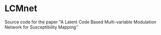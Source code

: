 # LCMnet
Source code for the paper "A Latent Code Based Multi-variable Modulation Network for Susceptibility Mapping‘’
